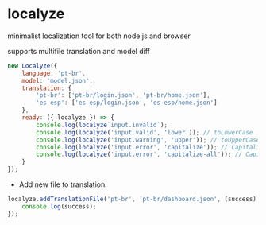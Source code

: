 # localyze
minimalist localization tool for both node.js and browser

supports multifile translation and model diff

```javascript
new Localyze({
    language: 'pt-br',
    model: 'model.json',
    translation: {
        'pt-br': ['pt-br/login.json', 'pt-br/home.json'],
        'es-esp': ['es-esp/login.json', 'es-esp/home.json']
    },
    ready: ({ localyze }) => {
        console.log(localyze`input.invalid`);
        console.log(localyze('input.valid', 'lower')); // toLowerCase
        console.log(localyze('input.warning', 'upper')); // toUpperCase
        console.log(localyze('input.error', 'capitalize')); // Capitalize
        console.log(localyze('input.error', 'capitalize-all')); // Capitalize Every Word
    }
});
```

- Add new file to translation: 
```javascript
localyze.addTranslationFile('pt-br', 'pt-br/dashboard.json', (success) => {
    console.log(success);
});
```